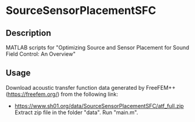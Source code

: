 # SourceSensorPlacementSFC

## Description
MATLAB scripts for "Optimizing Source and Sensor Placement for Sound Field Control: An Overview"

## Usage
Download acoustic transfer function data generated by FreeFEM++ (https://freefem.org/) from the following link:
- https://www.sh01.org/data/SourceSensorPlacementSFC/atf_full.zip
Extract zip file in the folder "data".
Run "main.m".
